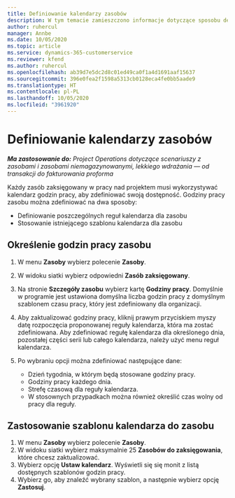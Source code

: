 ```yaml
---
title: Definiowanie kalendarzy zasobów
description: W tym temacie zamieszczono informacje dotyczące sposobu definiowania kalendarzy godzin pracy dla zasobów w Project Operations.
author: ruhercul
manager: Annbe
ms.date: 10/05/2020
ms.topic: article
ms.service: dynamics-365-customerservice
ms.reviewer: kfend
ms.author: ruhercul
ms.openlocfilehash: ab39d7e5dc2d8c01ed49ca0f1a4d1691aaf15637
ms.sourcegitcommit: 396e0fea2f1598a5313cb0128eca4fe0bb5aade9
ms.translationtype: HT
ms.contentlocale: pl-PL
ms.lasthandoff: 10/05/2020
ms.locfileid: "3961920"
---
```

# <a name="define-resource-calendars"></a>Definiowanie kalendarzy zasobów

_**Ma zastosowanie do:** Project Operations dotyczące scenariuszy z zasobami i zasobami niemagazynowanymi, lekkiego wdrażania — od transakcji do fakturowania proforma_

Każdy zasób zaksięgowany w pracy nad projektem musi wykorzystywać kalendarz godzin pracy, aby zdefiniować swoją dostępność. Godziny pracy zasobu można zdefiniować na dwa sposoby: 

   - Definiowanie poszczególnych reguł kalendarza dla zasobu
   - Stosowanie istniejącego szablonu kalendarza dla zasobu

## <a name="define-a-resources-working-hours"></a>Określenie godzin pracy zasobu

1. W menu **Zasoby** wybierz polecenie **Zasoby**.
2. W widoku siatki wybierz odpowiedni **Zasób zaksięgowany**.
3. Na stronie **Szczegóły zasobu** wybierz kartę **Godziny pracy**. Domyślnie w programie jest ustawiona domyślna liczba godzin pracy z domyślnym szablonem czasu pracy, który jest zdefiniowany dla organizacji.
4. Aby zaktualizować godziny pracy, kliknij prawym przyciskiem myszy datę rozpoczęcia proponowanej reguły kalendarza, która ma zostać zdefiniowana. Aby zdefiniować regułę kalendarza dla określonego dnia, pozostałej części serii lub całego kalendarza, należy użyć menu reguł kalendarza.
5. Po wybraniu opcji można zdefiniować następujące dane:

    - Dzień tygodnia, w którym będą stosowane godziny pracy.
    - Godziny pracy każdego dnia.
    - Strefę czasową dla reguły kalendarza.
    - W stosownych przypadkach można również określić czas wolny od pracy dla reguły.

## <a name="applying-a-calendar-template-to-a-resource"></a>Zastosowanie szablonu kalendarza do zasobu

1. W menu **Zasoby** wybierz polecenie **Zasoby**.
2. W widoku siatki wybierz maksymalnie 25 **Zasobów do zaksięgowania**, które chcesz zaktualizować.
3. Wybierz opcję **Ustaw kalendarz**. Wyświetli się się monit z listą dostępnych szablonów godzin pracy.
4. Wybierz go, aby znaleźć wybrany szablon, a następnie wybierz opcję **Zastosuj**.
